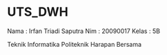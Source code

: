 # UTS_DWH
Nama  : Irfan Triadi Saputra
Nim   : 20090017
Kelas : 5B

Teknik Informatika
Politeknik Harapan Bersama
